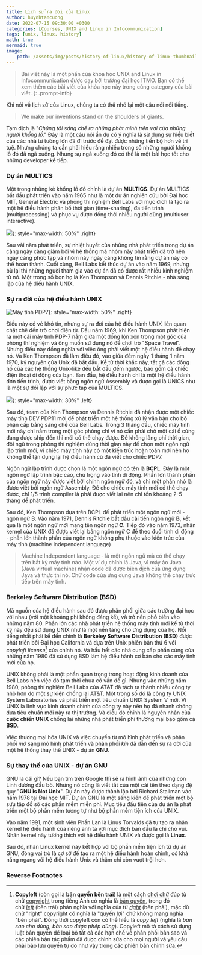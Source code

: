 ```yaml
---
title: Lịch sử ra đời của Linux
author: huynhtancuong
date: 2022-07-15 09:30:00 +0300
categories: [Courses, UNIX and Linux in Infocommunication]
tags: [unix, linux. history]
math: true
mermaid: true
image: 
    path: /assets/img/posts/history-of-linux/history-of-linux-thumbnail.png
---
```


> Bài viết này là một phần của khóa học UNIX and Linux in Infocommunication được dạy bởi trường đại học ITMO. Bạn có thể xem thêm các bài viết của khóa học này trong cùng category của bài viết.
{: .prompt-info}


Khi nói về lịch sử của Linux, chúng ta có thể nhớ lại một câu nói nổi tiếng.
> We make our inventions stand on the shoulders of giants.

Tạm dịch là "*Chúng tôi sáng chế ra những phát minh trên vai của những người khổng lồ*." Đây là một câu nói ẩn dụ có ý nghĩa là sử dụng sự hiểu biết của các nhà tư tưởng lớn đã đi trước để đạt được những tiến bộ hơn về trí tuệ. Nhưng chúng ta cần phải hiểu rằng nhiều trong số những người khổng lồ đó đã ngã xuống. Nhưng sự ngã xuống đó có thể là một bài học tốt cho những developer kế tiếp. 

### Dự án MULTICS

Một trong những kẻ khổng lồ đó chính là dự án **MULTICS**. Dự án MULTICS bắt đầu phát triển vào năm 1965 như là một dự án nghiên cứu bởi Đại học MIT, General Electric và phòng thí nghiệm Bell Labs với mục đích là tạo ra một hệ điều hành phân bổ thời gian (time-sharing), đa tiến trình (multiprocessing) và phục vụ được đồng thời nhiều người dùng (multiuser interactive). 

![](https://upload.wikimedia.org/wikipedia/commons/thumb/8/8b/Multics-logo.svg/1024px-Multics-logo.svg.png){: style="max-width: 50%" .right}

Sau vài năm phát triển, sự nhiệt huyết của những nhà phát triển trong dự án càng ngày càng giảm bởi vì hệ thống mà nhóm này phát triển đã trở nên ngày càng phức tạp và nhóm này ngày càng không tin rằng dự án này có thể hoàn thành. Cuối cùng, Bell Labs kết thúc dự án vào năm 1969, nhưng bù lại thì những người tham gia vào dự án đã có được rất nhiều kinh nghiệm từ nó. Một trong số bọn họ là Ken Thompson và Dennis Ritchie - nhà sáng lập của hệ điều hành UNIX. 

### Sự ra đời của hệ điều hành UNIX

![Máy tính PDP7](https://habrastorage.org/getpro/habr/post_images/930/ba8/0df/930ba80dfbd79c7ac1956897576cf166.jpg){: style="max-width: 50%" .right}

Điều này có vẻ khó tin, nhưng sự ra đời của hệ điều hành UNIX liên quan chặt chẽ đến trò chơi điện tử. Đầu năm 1969, khi Ken Thompson phát hiện ra một cái máy tính PDP-7 nằm giữa một đống lộn xộn trong một góc của phòng thí nghiệm và ông muốn sử dụng nó để chơi trò "Space Travel". Nhưng điều này đồng nghĩa với việc ông phải viết một hệ điều hành để chạy nó. Và Ken Thompson đã làm điều đó, vào giữa đêm ngày 1 tháng 1 năm 1970, kỷ nguyên của Unix đã bắt đầu. Kể từ thời khắc này, tất cả các đồng hồ của các hệ thống Unix-like đều bắt đầu đếm ngược, bao gồm cả chiếc điện thoại di động của bạn. Ban đầu, hệ điều hành chỉ là một hệ điều hành đơn tiến trình, được viết bằng ngôn ngữ Assembly và được gọi là UNICS như là một sự đối lập với sự phức tạp của MULTICS. 

![](https://upload.wikimedia.org/wikipedia/commons/thumb/e/ee/Pdp-11-40.jpg/800px-Pdp-11-40.jpg){: style="max-width: 30%" .left}

Sau đó, team của Ken Thompson và Dennis Ritchie đã nhận được một chiếc máy tính DEV PDP11 mới để phát triển một hệ thống xử lý văn bản cho bộ phận cấp bằng sáng chế của Bell Labs. Trong 3 tháng đầu, chiếc máy tính mới này chỉ nằm trong một góc phòng chỉ vì nó cần phải chờ một cái ổ cứng đang được ship đến thì mới có thể chạy được. Để không lãng phí thời gian, đội ngũ trong phòng thí nghiệm dùng thời gian này để chọn một ngôn ngữ lập trình mới, vì chiếc máy tính này có một kiến trúc hoàn toàn mới nên họ không thể tận dụng lại hệ điều hành cũ đã viết cho chiếc PDP7. 

Ngôn ngữ lập trình được chọn là một ngôn ngữ có tên là **BCPL**. Đây là một ngôn ngữ lập trình bậc cao, chú trọng vào tính di động. Phần lớn thành phần của ngôn ngữ này được viết bởi chính ngôn ngữ đó, và chỉ một phần nhỏ là được viết bởi ngôn ngữ Assembly. Để cho chiếc máy tính mới có thể chạy được, chỉ 1/5 trình compiler là phải được viết lại nên chỉ tốn khoảng 2-5 tháng để phát triển. 

Sau đó, Ken Thompson dựa trên BCPL để phát triển một ngôn ngữ mới - ngôn ngữ B. Vào năm 1971, Dennis Ritchie bắt đầu cải tiến ngôn ngữ **B**, kết quả là một ngôn ngữ mới mang tên ngôn ngữ **C**. Tiếp đó vào năm 1973, nhân kernel của UNIX đã được viết lại bằng ngôn ngữ C để theo đuổi tính di động - phần lớn thành phần của ngôn ngữ không phụ thuộc vào kiến trúc của máy tính (machine independent language)

> Machine Independent language - là một ngôn ngữ mà có thể chạy trên bất kỳ máy tính nào. Một ví dụ chính là Java, vì máy ảo Java (Java virtual machine) nhận code đã được biên dịch  của ứng dụng Java và thực thi nó. Chứ code của ứng dụng Java không thể chạy trực tiếp trên máy tính.

### Berkeley Software Distribution (BSD)

Mã nguồn của hệ điều hành sau đó được phân phối giữa các trường đại học với nhau (với một khoảng phí không đáng kể), và trở nên phổ biến vào những năm 80. Phần lớn các nhà phát triển hệ thống máy tính mới kể từ thời kỳ này đều sử dụng UNIX như là một nền tảng cho ứng dụng của họ. Nổi tiếng nhất phải kể đến chính là **Berkeley Software Distribution (BSD)** được phát triển bởi Đại học California và dựa trên Unix phiên bản thứ 6 với *copyleft license*[^copyleft-license] của chính nó. Và hầu hết các nhà cung cấp phần cứng của những năm 1980 đã sử dụng BSD làm hệ điều hành cơ bản cho các máy tính mới của họ. 

UNIX không phải là một phần quan trọng trong hoạt động kinh doanh của Bell Labs nên việc đó tạm thời chưa có vấn đề gì. Nhưng vào những năm 1980, phòng thí nghiệm Bell Labs của AT&T đã tách ra thành nhiều công ty nhỏ hơn do một sự kiện chống lại AT&T. Một trong số đó là công ty UNIX System Laboratories và phát triển một tiêu chuẩn UNIX System V mới. Vì UNIX là lĩnh vực kinh doanh chính của công ty này nên họ đã nhanh chóng đưa tiêu chuẩn mới này ra thị trường. Và điều đó chính là nguyên nhân của **cuộc chiến UNIX** chống lại những nhà phát triển phi thương mại bao gồm cả **BSD**. 

Việc thương mại hóa UNIX và việc chuyển từ mô hình phát triển và phân phối *mở* sang mô hình phát triển và phân phối *kín* đã dẫn đến sự ra đời của một hệ thống thay thế UNIX - dự án **GNU**.

### Sự thay thế của UNIX - dự án GNU

GNU là cái gì? Nếu bạn tìm trên Google thì sẽ ra hình ảnh của những con Linh dương đầu bò. Nhưng nó cũng là viết tắt của một cái tên theo dạng đệ quy "**GNU is Not Unix**". Dự án này được thành lập bởi Richard Stallman vào năm 1978 tại Đại học MIT. Dự án GNU là một sáng kiến để phát triển một bộ sưu tập đồ sộ các phần mềm miễn phí. Mục tiêu đầu tiên của dự án là phát triển một bộ phần mềm tương tự như bộ phần mềm tiện ích của UNIX. 

Vào năm 1991, một sinh viên Phần Lan là Linus Torvalds đã tự tạo ra nhân kernel hệ điều hành của riêng anh ta với mục đích ban đầu là chỉ cho vui. Nhân kernel này tương thích với hệ điều hành UNIX và được gọi là **Linux**. 

Sau đó, nhân Linux kernel này kết hợp với bộ phần mềm tiện ích từ dự án GNU, đóng vai trò là cơ sở để tạo ra một hệ điều hành hoàn chỉnh, có khả năng ngang với hệ điều hành Unix và thậm chí còn vượt trội hơn.

### Reverse Footnotes

[^copyleft-license]: **Copyleft** (còn gọi là **bản quyền bên trái**) là một cách [chơi chữ](https://www.wikiwand.com/vi/L%E1%BB%99ng_ng%E1%BB%AF "Lộng ngữ") đúp từ chữ [copyright](https://vi.wiktionary.org/wiki/copyright "wikt:copyright") trong tiếng Anh có nghĩa là [bản quyền](https://www.wikiwand.com/vi/Quy%E1%BB%81n_t%C3%A1c_gi%E1%BA%A3 "Quyền tác giả"), trong đó chữ _[left](https://vi.wiktionary.org/wiki/left "wikt:left")_ (bên trái) phản nghĩa với nghĩa của từ _[right](https://vi.wiktionary.org/wiki/right "wikt:right")_ (bên phải), mặc dù chữ "right" copyright có nghĩa là "quyền lợi" chứ không mang nghĩa "bên phải". Đồng thời copyleft còn có thể hiểu là _copy left_ (nghĩa là _bản sao cho dùng_, _bản sao được phép dùng_). Copyleft mô tả cách sử dụng luật bản quyền để loại bỏ tất cả các hạn chế về phân phối bản sao và các phiên bản tác phẩm đã được chỉnh sửa cho mọi người và yêu cầu phải bảo lưu quyền tự do như vậy trong các phiên bản chỉnh sửa. 


